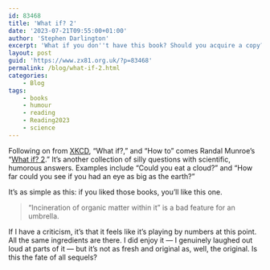 ```yaml
---
id: 83468
title: 'What if? 2'
date: '2023-07-21T09:55:00+01:00'
author: 'Stephen Darlington'
excerpt: 'What if you don''t have this book? Should you acquire a copy?'
layout: post
guid: 'https://www.zx81.org.uk/?p=83468'
permalink: /blog/what-if-2.html
categories:
    - Blog
tags:
    - books
    - humour
    - reading
    - Reading2023
    - science
---
```


<span style="font-size: revert;">Following on from </span>[XKCD](https://xkcd.com)<span style="font-size: revert;">, “What if?,” and “How to” comes Randal Munroe’s “</span>[What if? 2](https://amzn.to/43cHs3j)<span style="font-size: revert;">.” It’s another collection of silly questions with scientific, humorous answers. Examples include “Could you eat a cloud?” and “How far could you see if you had an eye as big as the earth?”</span>

It’s as simple as this: if you liked those books, you’ll like this one.

> “Incineration of organic matter within it” is a bad feature for an umbrella.

If I have a criticism, it’s that it feels like it’s playing by numbers at this point. All the same ingredients are there. I did enjoy it — I genuinely laughed out loud at parts of it — but it’s not as fresh and original as, well, the original. Is this the fate of all sequels?